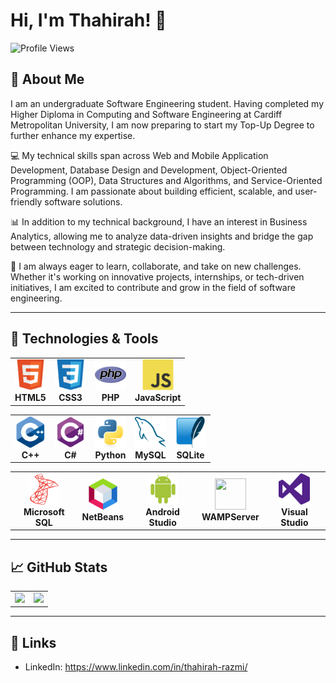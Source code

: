 # Hi, I'm Thahirah! 👋

![Profile Views](https://komarev.com/ghpvc/?username=Thahirah-Razmi&color=blue)

## 🚀 About Me
 I am an undergraduate Software Engineering student. Having completed my Higher Diploma in Computing and Software Engineering at Cardiff Metropolitan University, I am now preparing to start my Top-Up Degree to further enhance my expertise.

💻 My technical skills span across Web and Mobile Application Development, Database Design and Development, Object-Oriented Programming (OOP), Data Structures and Algorithms, and Service-Oriented Programming. I am passionate about building efficient, scalable, and user-friendly software solutions.

📊 In addition to my technical background, I have an interest in Business Analytics, allowing me to analyze data-driven insights and bridge the gap between technology and strategic decision-making.

🚀 I am always eager to learn, collaborate, and take on new challenges. Whether it's working on innovative projects, internships, or tech-driven initiatives, I am excited to contribute and grow in the field of software engineering.

---

## 🚀 Technologies & Tools
<div align="center">
  <table>
    <tr>
      <td align="center">
        <img src="https://raw.githubusercontent.com/devicons/devicon/master/icons/html5/html5-original.svg" width="50" height="50" />
        <br />
        <strong>HTML5</strong>
      </td>
      <td align="center">
        <img src="https://raw.githubusercontent.com/devicons/devicon/master/icons/css3/css3-original.svg" width="50" height="50" />
        <br />
        <strong>CSS3</strong>
      </td>
      <td align="center">
        <img src="https://raw.githubusercontent.com/devicons/devicon/master/icons/php/php-original.svg" width="50" height="50" />
        <br />
        <strong>PHP</strong>
      </td>
      <td align="center">
        <img src="https://raw.githubusercontent.com/devicons/devicon/master/icons/javascript/javascript-original.svg" width="50" height="50" />
        <br />
        <strong>JavaScript</strong>
      </td>
    </tr>
  </table>

  <table>
    <tr>
      <td align="center">
        <img src="https://raw.githubusercontent.com/devicons/devicon/master/icons/cplusplus/cplusplus-original.svg" width="50" height="50" />
        <br />
        <strong>C++</strong>
      </td>
      <td align="center">
        <img src="https://raw.githubusercontent.com/devicons/devicon/master/icons/csharp/csharp-original.svg" width="50" height="50" />
        <br />
        <strong>C#</strong>
      </td>
      <td align="center">
        <img src="https://raw.githubusercontent.com/devicons/devicon/master/icons/python/python-original.svg" width="50" height="50" />
        <br />
        <strong>Python</strong>
      </td>
      <td align="center">
        <img src="https://raw.githubusercontent.com/devicons/devicon/master/icons/mysql/mysql-original.svg" width="50" height="50" />
        <br />
        <strong>MySQL</strong>
      </td>
      <td align="center">
        <img src="https://raw.githubusercontent.com/devicons/devicon/master/icons/sqlite/sqlite-original.svg" width="50" height="50" />
        <br />
        <strong>SQLite</strong>
      </td>
    </tr>
  </table>

  <table>
    <tr>
      <td align="center">
        <img src="https://raw.githubusercontent.com/devicons/devicon/master/icons/microsoftsqlserver/microsoftsqlserver-plain.svg" width="50" height="50" />
        <br />
        <strong>Microsoft SQL</strong>
      </td>
      <td align="center">
        <img src="https://raw.githubusercontent.com/devicons/devicon/master/icons/netbeans/netbeans-original.svg" width="50" height="50" />
        <br />
        <strong>NetBeans</strong>
      </td>
      <td align="center">
        <img src="https://raw.githubusercontent.com/devicons/devicon/master/icons/android/android-original.svg" width="50" height="50" />
        <br />
        <strong>Android Studio</strong>
      </td>
      <td align="center">
        <img src="https://raw.githubusercontent.com/devicons/devicon/master/icons/wamp/wamp-original.svg" width="50" height="50" />
        <br />
        <strong>WAMPServer</strong>
      </td>
      <td align="center">
        <img src="https://raw.githubusercontent.com/devicons/devicon/master/icons/visualstudio/visualstudio-plain.svg" width="50" height="50" />
        <br />
        <strong>Visual Studio</strong>
      </td>
    </tr>
  </table>
</div>

---

## 📈 GitHub Stats

<table>
  <tr>
    <td>
      <img src="https://github-readme-stats.vercel.app/api?username=Thahirah-Razmi&show_icons=true&theme=radical" />
    </td>
    <td>
      <img src="https://github-readme-stats.vercel.app/api/top-langs/?username=Thahirah-Razmi&layout=compact&theme=radical" />
    </td>
  </tr>
</table>

---

## 🔗 Links
- LinkedIn: https://www.linkedin.com/in/thahirah-razmi/

